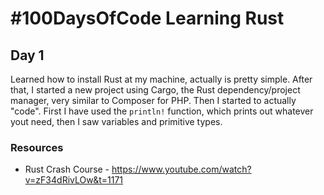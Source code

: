 # #100DaysOfCode Learning Rust

## Day 1

Learned how to install Rust at my machine, actually is pretty simple.
After that, I started a new project using Cargo, the Rust dependency/project manager, very similar to Composer for PHP. Then I started to actually "code". First I have used the `println!` function, which prints out whatever yout need, then I saw variables and primitive types.

### Resources

- Rust Crash Course - <https://www.youtube.com/watch?v=zF34dRivLOw&t=1171>
